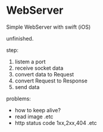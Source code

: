 # WebServer

Simple WebServer with swift (iOS)

unfinished.



step:
1. listem a port
2. receive socket data 
3. convert data to Request
4. convert Request to Response
5. send data




problems:
- how to keep alive?
- read image .etc 
- http status code 1xx,2xx,404 .etc